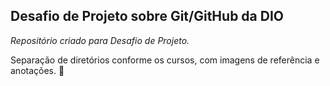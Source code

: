 ## Desafio de Projeto sobre Git/GitHub da DIO
 _Repositório criado para Desafio de Projeto._
 
 
 Separação de diretórios conforme os cursos, com imagens de referência e anotações. :memo:


